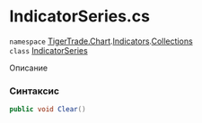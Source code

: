 
# IndicatorSeries.cs
`namespace` [TigerTrade.Chart](../../../TigerTrade.Chart.md).[Indicators](../../../TigerTrade.Chart/Indicators.md).[Collections](../../../TigerTrade.Chart/Indicators/Collections.md)  
    `class` [IndicatorSeries](../../IndicatorSeries.cs.md)

Описание

### Синтаксис
```csharp
public void Clear()
```


                    
                    
